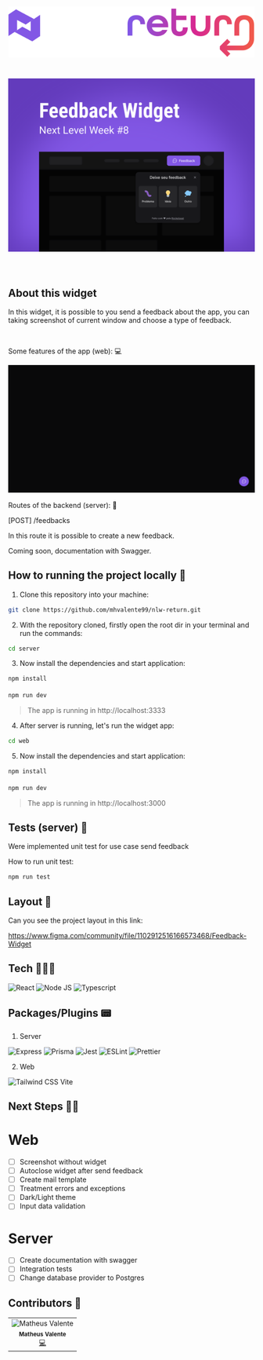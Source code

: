 <p align="center">
  <img src=".github/logo_nlw_return.svg" alt="Logo Next Level Week"/>
</p>

<h1 align="center">
    <img alt="Next Level Week" src=".github/cover.svg" />
</h1>

<br>

## About this widget

In this widget, it is possible to you send a feedback about the app, you can taking screenshot of current window and choose a type of feedback.

<br>

Some features of the app (web): 💻

<img src=".github/feedget.gif"/>

<br>

Routes of the backend (server): 📄

[POST] /feedbacks 

In this route it is possible to create a new feedback.

Coming soon, documentation with Swagger.

## How to running the project locally 🔨

1. Clone this repository into your machine:

```bash
git clone https://github.com/mhvalente99/nlw-return.git
```

2. With the repository cloned, firstly open the root dir in your terminal and run the commands:

```bash
cd server
```

3. Now install the dependencies and start application:

```bash
npm install

npm run dev
```

> The app is running in http://localhost:3333

4. After server is running, let's run the widget app:

```bash
cd web
```

5. Now install the dependencies and start application:

```bash
npm install

npm run dev
```

> The app is running in http://localhost:3000

## Tests (server) 🧪

Were implemented unit test for use case send feedback

How to run unit test:

```bash
npm run test
```

## Layout 🔖

Can you see the project layout in this link:

https://www.figma.com/community/file/1102912516166573468/Feedback-Widget

## Tech 👨🏻‍💻

<img src="https://img.shields.io/badge/React-20232A?style=for-the-badge&logo=react&logoColor=61DAFB" alt="React"/>
<img src="https://img.shields.io/badge/Node.js-43853D?style=for-the-badge&logo=node.js&logoColor=white" alt="Node JS"/>
<img src="https://img.shields.io/badge/TypeScript-007ACC?style=for-the-badge&logo=typescript&logoColor=white" alt="Typescript"/>

## Packages/Plugins 📟
 
1. Server

  <img src="https://img.shields.io/badge/Express.js-404D59?style=for-the-badge" alt="Express"/>
  <img src="https://img.shields.io/badge/Prisma-3982CE?style=for-the-badge&logo=Prisma&logoColor=white" alt="Prisma"/>  
  <img src="https://img.shields.io/badge/Jest-323330?style=for-the-badge&logo=Jest&logoColor=white" alt="Jest"/>
  <img src="https://img.shields.io/badge/eslint-3A33D1?style=for-the-badge&logo=eslint&logoColor=white" alt="ESLint"/>
  <img src="https://img.shields.io/badge/prettier-1A2C34?style=for-the-badge&logo=prettier&logoColor=F7BA3E" alt="Prettier"/>

2. Web
  
  <img src="https://img.shields.io/badge/Tailwind_CSS-38B2AC?style=for-the-badge&logo=tailwind-css&logoColor=white" alt="Tailwind CSS"/>
  Vite
  
## Next Steps 🤘🏻

# Web

  - [ ] Screenshot without widget
  - [ ] Autoclose widget after send feedback
  - [ ] Create mail template
  - [ ] Treatment errors and exceptions
  - [ ] Dark/Light theme
  - [ ] Input data validation

# Server
  
  - [ ] Create documentation with swagger
  - [ ] Integration tests
  - [ ] Change database provider to Postgres

## Contributors 🚀

<table>
  <tr>
    <td align="center"><img src="https://avatars.githubusercontent.com/u/32014139?v=4" width="100px;" alt="Matheus Valente"/><br /><sub><b>Matheus Valente</b></sub></a><br /><a href="https://www.linkedin.com/in/matheus-valente-987634119/"title="Code">💻</a></td></td>
</table>
